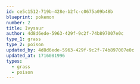 ```yaml
---
id: ce5c1512-719b-428e-b2fc-c0675a09b48b
blueprint: pokemon
number: 2
title: Ivysaur
author: 4d8d6ede-5963-429f-9c2f-74b897007e0c
type_1: grass
type_2: poison
updated_by: 4d8d6ede-5963-429f-9c2f-74b897007e0c
updated_at: 1716081996
types:
  - grass
  - poison
---
```

